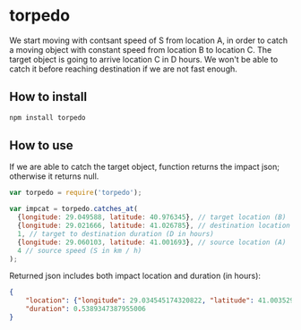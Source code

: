 torpedo
=======

We start moving with contsant speed of S from location A, in order to catch a moving object with constant speed from location B to location C. The target object is going to arrive location C in D hours. We won't be able to catch it before reaching destination if we are not fast enough.

## How to install
```sh
npm install torpedo
```

## How to use
If we are able to catch the target object, function returns the impact json; otherwise it returns null.
```js
var torpedo = require('torpedo');

var impcat = torpedo.catches_at(
  {longitude: 29.049588, latitude: 40.976345}, // target location (B)
  {longitude: 29.021666, latitude: 41.026785}, // destination location (C)
  1, // target to destination duration (D in hours)
  {longitude: 29.060103, latitude: 41.001693}, // source location (A)
  4 // source speed (S in km / h)
);
```

Returned json includes both impact location and duration (in hours):
```json
{
	"location": {"longitude": 29.034545174320822, "latitude": 41.003529705337094},
	"duration": 0.5389347387955006
}
```
